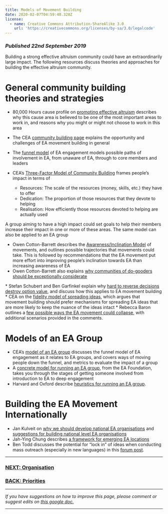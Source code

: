 ```yaml
---
title: Models of Movement Building
date: 2020-02-07T04:59:48.328Z
license:
  - name: Creative Commons Attribution-ShareAlike 3.0
    url: 'https://creativecommons.org/licenses/by-sa/3.0/legalcode'
---
```

### _Published 22nd September 2019_

Building a strong effective altruism community could have an extraordinarily large impact. The following resources discuss theories and approaches for building the effective altruism community. 

# General community building theories and strategies


* 80,000 Hours cause profile on <a target="_blank_" href="https://80000hours.org/problem-profiles/promoting-effective-altruism/">promoting effective altruism</a> describes why this cause area is believed to be one of the most important areas to work in, and reasons why you might or might not choose to work in this area

* The CEA <a target="_blank_" href="https://app.effectivealtruism.org/groups/resources/effective-altruism-community-building">community building page</a> explains the opportunity and challenges of EA movement building in general
* The <a target="_blank_" href="https://www.centreforeffectivealtruism.org/the-funnel-model/">funnel model</a> of EA engagement models possible paths of involvement in EA, from unaware of EA, through to core members and leaders

* CEA’s <a target="_blank_" href="https://www.centreforeffectivealtruism.org/a-three-factor-model-of-community-building">Three-Factor Model of Community Building</a> frames people’s impact in terms of 
    * Resources: The scale of the resources (money, skills, etc.) they have to offer
    * Dedication: The proportion of those resources that they devote to helping
    * Realisation: How efficiently those resources devoted to helping are actually used

A group aiming to have a high impact could set goals to help their members increase their impact in one or more of these areas. The same model can also be applied to an EA group

* Owen Cotton-Barrett describes the <a target="_blank_" href="http://globalprioritiesproject.org/wp-content/uploads/2015/05/MovementGrowth.pdf">Awareness/Inclination Model</a> of movements, and outlines possible trajectories that movements could take. This is followed by recommendations that the EA movement put more effort into improving people’s inclination towards EA than increasing awareness of EA
* Owen Cotton-Barrett also explains <a target="_blank_" href="https://www.centreforeffectivealtruism.org/blog/considering-considerateness-why-communities-of-do-gooders-should-be/">why communities of do-gooders should be exceptionally considerate</a>
* Stefan Schubert and Ben Garfinkel explain why <a target="_blank_" href="https://www.effectivealtruism.org/articles/hard-to-reverse-decisions-destroy-option-value/">hard to reverse decisions destroy option value</a>, and discuss how this applies to EA movement building
* CEA on the <a target="_blank_" href="https://www.centreforeffectivealtruism.org/blog/the-fidelity-model-of-spreading-ideas/">fidelity model of spreading ideas</a>, which argues that movement building should prefer mechanisms for spreading EA ideas that are more likely to keep the nuance of the ideas intact
* Rebecca Baron outlines a <a target="_blank_" href="https://forum.effectivealtruism.org/posts/KeBgeY8XvYb3pbFRA/movement-collapse-scenarios">few possible ways the EA movement could collapse</a>, with additional scenarios provided in the comments.


# Models of an EA Group

* CEA’s <a target="_blank_" href="https://app.effectivealtruism.org/groups/resources/a-model-of-an-ea-group">model of an EA group</a> discusses the funnel model of EA engagement as it relates to EA groups, and covers ways of moving people down the funnel, and metrics to evaluate the impact of a group
* A <a target="_blank_" href="https://ea-foundation.org/blog/local-group-model/">concrete model for running an EA group</a>, from the EA Foundation, takes you through the stages of getting someone involved from introduction to EA to deep engagement
* Harvard and Oxford describe <a target="_blank_" href="https://forum.effectivealtruism.org/posts/Rjb9oTjQ9RJMFw2Yo/heuristics-from-running-harvard-and-oxford-ea-groups">heuristics for running an EA group</a>.


# Building the EA Movement Internationally

* Jan Kulveit on <a target="_blank_" href="https://forum.effectivealtruism.org/posts/a6LXyzYPtCyEZmpS6/why-develop-national-level-effective-altruism-organizations">why we should develop national EA organisations</a> and <a target="_blank_" href="https://forum.effectivealtruism.org/posts/QofjcgYDbCxZQe8nQ/suggestions-for-developing-national-level-effective-altruism">suggestions for building national level EA organisations</a>
* Jah-Ying Chung describes <a target="_blank_" href="https://forum.effectivealtruism.org/posts/KmondPMrgZ2ctKnP4/a-framework-for-assessing-the-potential-of-ea-development-in-1">a framework for emerging EA locations</a>
* Ben Todd discusses the potential for “lock in” of ideas when conducting mass outreach (especially in new languages) in this <a target="_blank_" href="https://forum.effectivealtruism.org/posts/Z95TxtkjHGPq4TAqY/why-not-to-rush-to-translate-effective-altruism-into-other">forum post</a>.

<hr>

### [NEXT: Organisation](/tips/organisation/)

### [BACK: Priorities](/tips/articles/priorities/)



<hr>

_If you have suggestions on how to improve this page, please comment or suggest edits on_ <a target="_blank" href="https://docs.google.com/document/d/1GRJFS-mVl2b4UXzBpzQiQ-YzmfLmPbPJkDIMUcRw8R4/edit?usp=sharing">_this google doc._</a>

<hr>
